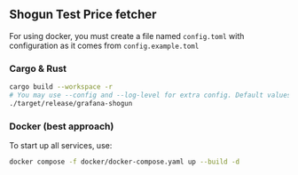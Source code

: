 ## Shogun Test Price fetcher

For using docker, you must create a file named `config.toml` with configuration as it comes from `config.example.toml`

### Cargo & Rust
```bash
cargo build --workspace -r
# You may use --config and --log-level for extra config. Default values are `config.toml` and `INFO` respectively.
./target/release/grafana-shogun
```

### Docker (best approach)
To start up all services, use:
```bash
docker compose -f docker/docker-compose.yaml up --build -d
```
